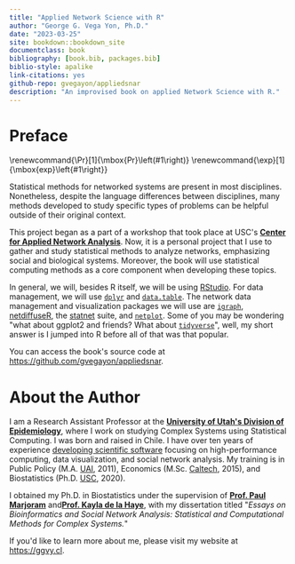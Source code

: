 ```yaml
--- 
title: "Applied Network Science with R"
author: "George G. Vega Yon, Ph.D."
date: "2023-03-25"
site: bookdown::bookdown_site
documentclass: book
bibliography: [book.bib, packages.bib]
biblio-style: apalike
link-citations: yes
github-repo: gvegayon/appliedsnar
description: "An improvised book on applied Network Science with R."
---
```


# Preface

\renewcommand{\Pr}[1]{\mbox{Pr}\left(#1\right)}
\renewcommand{\exp}[1]{\mbox{exp}\left\{#1\right\}}


Statistical methods for networked systems are present in most disciplines. Nonetheless, despite the language differences between disciplines, many methods developed to study specific types of problems can be helpful outside of their original context.

This project began as a part of a workshop that took place at USC's <a href="https://cana.usc.edu" target="_blank">**Center for Applied Network Analysis**</a>. Now, it is a personal project that I use to gather and study statistical methods to analyze networks, emphasizing social and biological systems. Moreover, the book will use statistical computing methods as a core component when developing these topics.

In general, we will, besides R itself, we will be using <a href="https://posit.co" target="_blank">RStudio</a>. For data management, we will use <a href="https://cran.r-project.org/package=dplyr" target="_blank">`dplyr`</a> and <a href="https://cran.r-project.org/package=data.table" target="_blank">`data.table`</a>. The network data management and visualization packages we will use are  <a href="https://cran.r-project.org/package=igraph" target="_blank">`igraph`</a>, <a href="https://cran.r-project.org/package=netdiffuseR" target="_blank">netdiffuseR</a>, the <a href="https://statnet.org" target="_blank">statnet</a> suite, and <a href="https://cran.r-project.org/package=netplot" target="_blank">`netplot`</a>. Some of you may be wondering "what about ggplot2 and friends? What about <a href="https://www.tidyverse.org/" target="_blank">`tidyverse`</a>", well, my short answer is I jumped into R before all of that was that popular. 

You can access the book's source code at <a href="https://github.com/gvegayon/appliedsnar" target="_blank">https://github.com/gvegayon/appliedsnar</a>.

# About the Author

I am a Research Assistant Professor at the <a href="https://medicine.utah.edu/internal-medicine/epidemiology" target="_blank">**University of Utah's Division of Epidemiology**</a>, where I work on studying Complex Systems using Statistical Computing. I was born and raised in Chile. I have over ten years of experience <a href="https://github.com/gvegayon" target="_blank">developing scientific software</a> focusing on high-performance computing, data visualization, and social network analysis. My training is in Public Policy (M.A. <a href="https://uai.cl" target="_blank">UAI</a>, 2011), Economics (M.Sc. <a href="https://caltech.edu" target="_blank">Caltech</a>, 2015), and Biostatistics (Ph.D. <a href="https://usc.edu" target="_blank">USC</a>, 2020).

I obtained my Ph.D. in Biostatistics under the supervision of <a href="https://scholar.google.com/citations?user=Zj5ky5gAAAAJ&hl=en" target="_blank">**Prof. Paul Marjoram**</a> and<a href="https://kayladelahaye.net/" target="_blank">**Prof. Kayla de la Haye**</a>, with my dissertation titled "*Essays on Bioinformatics and Social Network Analysis: Statistical and Computational Methods for Complex Systems.*"

If you'd like to learn more about me, please visit my website at <a href="https://ggvy.cl" target="_blank">https://ggvy.cl</a>.

